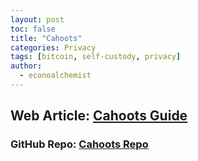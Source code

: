 ```yaml
---
layout: post
toc: false
title: "Cahoots"
categories: Privacy
tags: [bitcoin, self-custody, privacy]
author:
  - econoalchemist
---
```

## Web Article: [Cahoots Guide](https://econoalchemist.github.io/Cahoots/)
### GitHub Repo: [Cahoots Repo](https://github.com/econoalchemist/Cahoots)

